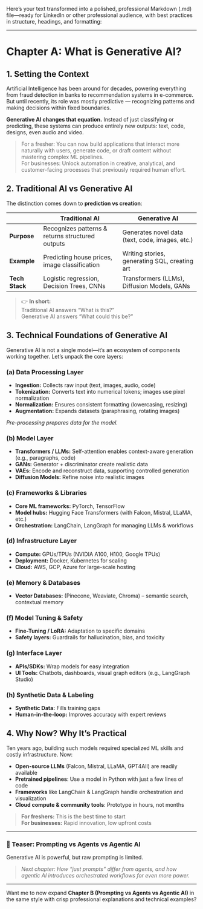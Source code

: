 Here’s your text transformed into a polished, professional Markdown (.md) file—ready for LinkedIn or other professional audience, with best practices in structure, headings, and formatting:

***

# Chapter A: What is Generative AI?

## 1. Setting the Context

Artificial Intelligence has been around for decades, powering everything from fraud detection in banks to recommendation systems in e-commerce. But until recently, its role was mostly predictive — recognizing patterns and making decisions within fixed boundaries.

**Generative AI changes that equation.** Instead of just classifying or predicting, these systems can produce entirely new outputs: text, code, designs, even audio and video.

> For a fresher: You can now build applications that interact more naturally with users, generate code, or draft content without mastering complex ML pipelines.  
> For businesses: Unlock automation in creative, analytical, and customer-facing processes that previously required human effort.

## 2. Traditional AI vs Generative AI

The distinction comes down to **prediction vs creation**:

|                | Traditional AI                                    | Generative AI                                                |
|----------------|---------------------------------------------------|--------------------------------------------------------------|
| **Purpose**    | Recognizes patterns & returns structured outputs  | Generates novel data (text, code, images, etc.)              |
| **Example**    | Predicting house prices, image classification     | Writing stories, generating SQL, creating art                |
| **Tech Stack** | Logistic regression, Decision Trees, CNNs         | Transformers (LLMs), Diffusion Models, GANs                  |

> 👉 **In short:**  
> Traditional AI answers “What is this?”  
> Generative AI answers “What could this be?”

## 3. Technical Foundations of Generative AI

Generative AI is not a single model—it’s an ecosystem of components working together. Let’s unpack the core layers:

### (a) Data Processing Layer

- **Ingestion:** Collects raw input (text, images, audio, code)
- **Tokenization:** Converts text into numerical tokens; images use pixel normalization
- **Normalization:** Ensures consistent formatting (lowercasing, resizing)
- **Augmentation:** Expands datasets (paraphrasing, rotating images)

*Pre-processing prepares data for the model.*

### (b) Model Layer

- **Transformers / LLMs:** Self-attention enables context-aware generation (e.g., paragraphs, code)
- **GANs:** Generator + discriminator create realistic data
- **VAEs:** Encode and reconstruct data, supporting controlled generation
- **Diffusion Models:** Refine noise into realistic images

### (c) Frameworks & Libraries

- **Core ML frameworks:** PyTorch, TensorFlow
- **Model hubs:** Hugging Face Transformers (with Falcon, Mistral, LLaMA, etc.)
- **Orchestration:** LangChain, LangGraph for managing LLMs & workflows

### (d) Infrastructure Layer

- **Compute:** GPUs/TPUs (NVIDIA A100, H100, Google TPUs)
- **Deployment:** Docker, Kubernetes for scaling
- **Cloud:** AWS, GCP, Azure for large-scale hosting

### (e) Memory & Databases

- **Vector Databases:** (Pinecone, Weaviate, Chroma) – semantic search, contextual memory

### (f) Model Tuning & Safety

- **Fine-Tuning / LoRA:** Adaptation to specific domains
- **Safety layers:** Guardrails for hallucination, bias, and toxicity

### (g) Interface Layer

- **APIs/SDKs:** Wrap models for easy integration
- **UI Tools:** Chatbots, dashboards, visual graph editors (e.g., LangGraph Studio)

### (h) Synthetic Data & Labeling

- **Synthetic Data:** Fills training gaps
- **Human-in-the-loop:** Improves accuracy with expert reviews

## 4. Why Now? Why It’s Practical

Ten years ago, building such models required specialized ML skills and costly infrastructure. Now:

- **Open-source LLMs** (Falcon, Mistral, LLaMA, GPT4All) are readily available
- **Pretrained pipelines**: Use a model in Python with just a few lines of code
- **Frameworks** like LangChain & LangGraph handle orchestration and visualization
- **Cloud compute & community tools**: Prototype in hours, not months

> **For freshers:** This is the best time to start  
> **For businesses:** Rapid innovation, low upfront costs

***

### 🎯 Teaser: Prompting vs Agents vs Agentic AI

Generative AI is powerful, but raw prompting is limited.

> *Next chapter: How “just prompts” differ from agents, and how agentic AI introduces orchestrated workflows for even more power.*

***

Want me to now expand **Chapter B (Prompting vs Agents vs Agentic AI)** in the same style with crisp professional explanations and technical examples?
